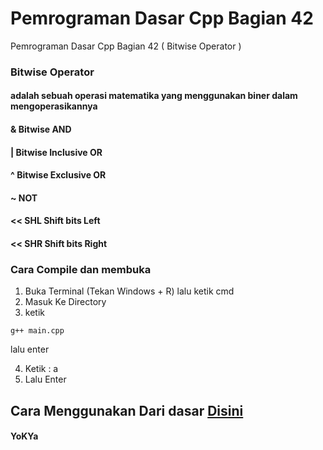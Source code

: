 # Pemrograman Dasar Cpp Bagian 42
 Pemrograman Dasar Cpp Bagian 42 ( Bitwise Operator )

### Bitwise Operator 
#### adalah sebuah operasi matematika yang menggunakan biner dalam mengoperasikannya

#### & Bitwise AND 
#### | Bitwise Inclusive OR
#### ^ Bitwise Exclusive OR
#### ~ NOT
#### << SHL Shift bits Left
#### << SHR Shift bits Right

### Cara Compile dan membuka
1. Buka Terminal (Tekan Windows + R) lalu ketik cmd
2. Masuk Ke Directory
3. ketik
```
g++ main.cpp
```
lalu enter

4. Ketik : a
5. Lalu Enter

## Cara Menggunakan Dari dasar [Disini](https://github.com/YoKYa/Pemrograman-Dasar-Cpp-Bagian-1)

#### YoKYa